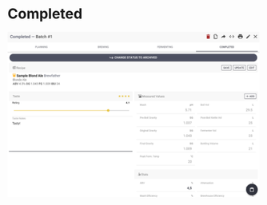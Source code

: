 # Completed

![Full overview over how the batch went, add taste rating if you want](../.gitbook/assets/image%20%2852%29.png)

